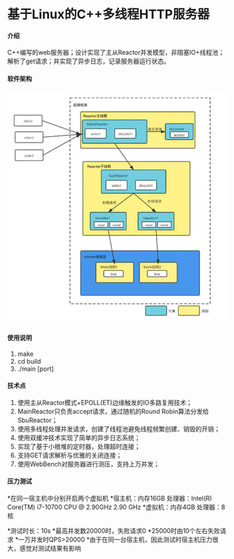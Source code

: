 # 基于Linux的C++多线程HTTP服务器

#### 介绍
C++编写的web服务器；设计实现了主从Reactor并发模型，非阻塞IO+线程池；解析了get请求；并实现了异步日志，记录服务器运行状态。

#### 软件架构
![输入图片说明](reactor%E4%B8%BB%E4%BB%8E%E6%A8%A1%E5%BC%8F.png)

#### 使用说明

1.  make
2.  cd build
3.  ./main [port]

#### 技术点
1.  使用主从Reactor模式+EPOLL(ET)边缘触发的IO多路复用技术；
2.  MainReactor只负责accept请求，通过随机的Round Robin算法分发给SbuReactor；
3.  使用多线程处理并发请求，创建了线程池避免线程频繁创建、销毁的开销；
4.  使用双缓冲技术实现了简单的异步日志系统；
5.  实现了基于小根堆的定时器，处理超时连接；
6.  支持GET请求解析与优雅的关闭连接；
7.  使用WebBench对服务器进行测压，支持上万并发；

#### 压力测试
*在同一宿主机中分别开启两个虚拟机
*宿主机：内存16GB 处理器：Intel(R) Core(TM) i7-10700 CPU @ 2.90GHz   2.90 GHz
*虚拟机：内存4GB  处理器：8核

*测试时长：10s
*最高并发数20000时，失败请求0
*25000时由10个左右失败请求
*一万并发时QPS>20000
*由于在同一台宿主机，因此测试时宿主机压力很大，感觉对测试结果有影响

